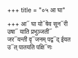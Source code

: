 +++
title = "०५ आ घा"

+++
आ᳓ घा यो᳓षेव सून᳓री  
उषा᳓ याति प्रभुञ्जती᳓  
जर᳓यन्ती वृ᳓जनम् पद्व᳓द् ईयत  
उ᳓त् पातयति पक्षि᳓णः